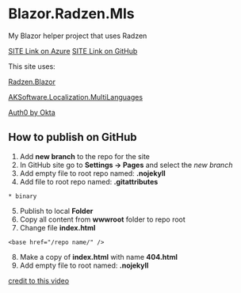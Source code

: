 # Blazor.Radzen.Mls

My Blazor helper project that uses Radzen

[SITE Link on Azure](https://polite-sand-0874cf403-preview.westeurope.4.azurestaticapps.net/)
[SITE Link on GitHub](https://minkostaev.github.io/Blazor.Radzen.Mls/)

This site uses:

[Radzen.Blazor](https://blazor.radzen.com/)

[AKSoftware.Localization.MultiLanguages](https://akmultilanguages.azurewebsites.net/)

[Auth0 by Okta](https://auth0.com/)

## How to publish on GitHub

1. Add **new branch** to the repo for the site
2. In GitHub site go to **Settings -> Pages** and select the *new branch*
3. Add empty file to root repo named: **.nojekyll**
4. Add file to root repo named: **.gitattributes**
```
* binary
```
5. Publish to local **Folder**
6. Copy all content from **wwwroot** folder to repo root
7. Change file **index.html**
```
<base href="/repo name/" />
```
8. Make a copy of **index.html** with name **404.html**
9. Add empty file to root named: **.nojekyll**

[credit to this video](https://www.youtube.com/watch?v=nNxII6jvPvQ&t)
